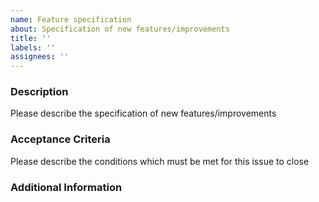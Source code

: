 ```yaml
---
name: Feature specification
about: Specification of new features/improvements
title: ''
labels: ''
assignees: ''
---
```


### Description

Please describe the specification of new features/improvements

### Acceptance Criteria

Please describe the conditions which must be met for this issue to close

### Additional Information
